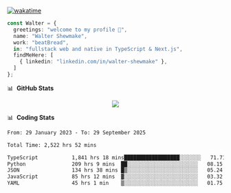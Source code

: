 [![wakatime](https://wakatime.com/badge/user/633611a5-2410-4a66-96ad-ce6a6df384d0.svg)](https://wakatime.com/@633611a5-2410-4a66-96ad-ce6a6df384d0)

```ts
const Walter = {
  greetings: "welcome to my profile 👋",
  name: "Walter Shewmake",
  work: "beatBread",
  in: "fullstack web and native in TypeScript & Next.js",
  findMeHere: [
    { linkedin: "linkedin.com/in/walter-shewmake" },
  ]
};
```

📊 &nbsp;**GitHub Stats**

<p align="center">
<img src="https://streak-stats.demolab.com?user=waltershewmake&theme=monokai&short_numbers=true)](https://git.io/streak-stats" />
</p>

📊 &nbsp;**Coding Stats**

<!--![Wwakatime stats](https://github-readme-stats.vercel.app/api/wakatime?username=waltershewmake&hide_title=true&hide_border=true&langs_count=5&bg_color=00000000&text_color=777)-->


<!--START_SECTION:waka-->

```txt
From: 29 January 2023 - To: 29 September 2025

Total Time: 2,522 hrs 52 mins

TypeScript           1,841 hrs 18 mins██████████████████░░░░░░░   71.71 %
Python               209 hrs 9 mins  ██░░░░░░░░░░░░░░░░░░░░░░░   08.15 %
JSON                 134 hrs 38 mins █▒░░░░░░░░░░░░░░░░░░░░░░░   05.24 %
JavaScript           85 hrs 12 mins  ▓░░░░░░░░░░░░░░░░░░░░░░░░   03.32 %
YAML                 45 hrs 1 min    ▒░░░░░░░░░░░░░░░░░░░░░░░░   01.75 %
```

<!--END_SECTION:waka-->
